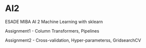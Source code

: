 # AI2
ESADE MIBA AI 2
Machine Learning  with sklearn 

Assignment1 - Column Transformers, Pipelines

Assignment2 - Cross-validation, Hyper-parameterss, GridsearchCV
